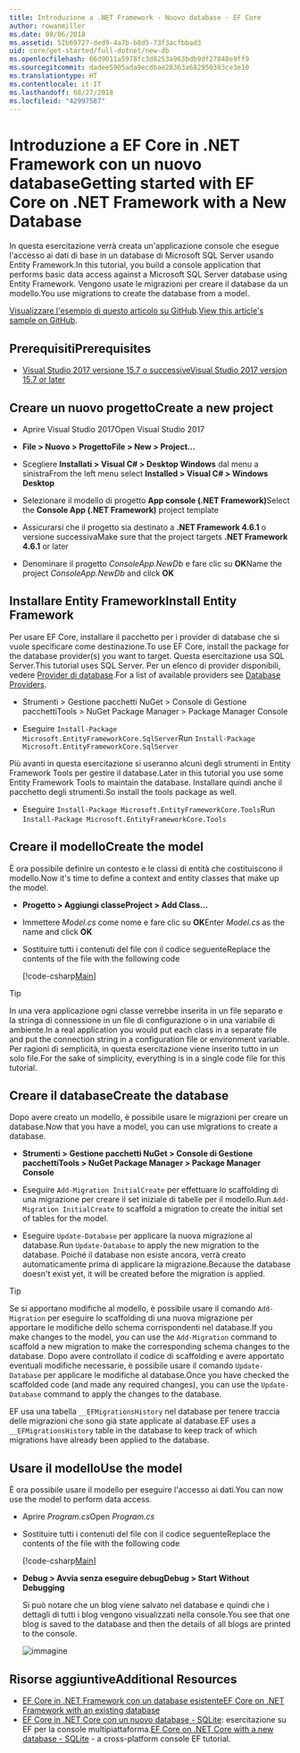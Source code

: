 ```yaml
---
title: Introduzione a .NET Framework - Nuovo database - EF Core
author: rowanmiller
ms.date: 08/06/2018
ms.assetid: 52b69727-ded9-4a7b-b8d5-73f3acfbbad3
uid: core/get-started/full-dotnet/new-db
ms.openlocfilehash: 66d9011a5978fc3d8253a963bdb9df27848e9ff9
ms.sourcegitcommit: dadee5905ada9ecdbae28363a682950383ce3e10
ms.translationtype: HT
ms.contentlocale: it-IT
ms.lasthandoff: 08/27/2018
ms.locfileid: "42997587"
---
```

# <a name="getting-started-with-ef-core-on-net-framework-with-a-new-database"></a><span data-ttu-id="c32f0-102">Introduzione a EF Core in .NET Framework con un nuovo database</span><span class="sxs-lookup"><span data-stu-id="c32f0-102">Getting started with EF Core on .NET Framework with a New Database</span></span>

<span data-ttu-id="c32f0-103">In questa esercitazione verrà creata un'applicazione console che esegue l'accesso ai dati di base in un database di Microsoft SQL Server usando Entity Framework.</span><span class="sxs-lookup"><span data-stu-id="c32f0-103">In this tutorial, you build a console application that performs basic data access against a Microsoft SQL Server database using Entity Framework.</span></span> <span data-ttu-id="c32f0-104">Vengono usate le migrazioni per creare il database da un modello.</span><span class="sxs-lookup"><span data-stu-id="c32f0-104">You use migrations to create the database from a model.</span></span>

<span data-ttu-id="c32f0-105">[Visualizzare l'esempio di questo articolo su GitHub](https://github.com/aspnet/EntityFramework.Docs/tree/master/samples/core/GetStarted/FullNet/ConsoleApp.NewDb).</span><span class="sxs-lookup"><span data-stu-id="c32f0-105">[View this article's sample on GitHub](https://github.com/aspnet/EntityFramework.Docs/tree/master/samples/core/GetStarted/FullNet/ConsoleApp.NewDb).</span></span>

## <a name="prerequisites"></a><span data-ttu-id="c32f0-106">Prerequisiti</span><span class="sxs-lookup"><span data-stu-id="c32f0-106">Prerequisites</span></span>

* [<span data-ttu-id="c32f0-107">Visual Studio 2017 versione 15.7 o successive</span><span class="sxs-lookup"><span data-stu-id="c32f0-107">Visual Studio 2017 version 15.7 or later</span></span>](https://www.visualstudio.com/downloads/)

## <a name="create-a-new-project"></a><span data-ttu-id="c32f0-108">Creare un nuovo progetto</span><span class="sxs-lookup"><span data-stu-id="c32f0-108">Create a new project</span></span>

* <span data-ttu-id="c32f0-109">Aprire Visual Studio 2017</span><span class="sxs-lookup"><span data-stu-id="c32f0-109">Open Visual Studio 2017</span></span>

* <span data-ttu-id="c32f0-110">**File > Nuovo > Progetto**</span><span class="sxs-lookup"><span data-stu-id="c32f0-110">**File > New > Project...**</span></span>

* <span data-ttu-id="c32f0-111">Scegliere **Installati > Visual C# > Desktop Windows** dal menu a sinistra</span><span class="sxs-lookup"><span data-stu-id="c32f0-111">From the left menu select **Installed > Visual C# > Windows Desktop**</span></span>

* <span data-ttu-id="c32f0-112">Selezionare il modello di progetto **App console (.NET Framework)**</span><span class="sxs-lookup"><span data-stu-id="c32f0-112">Select the **Console App (.NET Framework)** project template</span></span>

* <span data-ttu-id="c32f0-113">Assicurarsi che il progetto sia destinato a **.NET Framework 4.6.1** o versione successiva</span><span class="sxs-lookup"><span data-stu-id="c32f0-113">Make sure that the project targets **.NET Framework 4.6.1** or later</span></span>

* <span data-ttu-id="c32f0-114">Denominare il progetto *ConsoleApp.NewDb* e fare clic su **OK**</span><span class="sxs-lookup"><span data-stu-id="c32f0-114">Name the project *ConsoleApp.NewDb* and click **OK**</span></span>

## <a name="install-entity-framework"></a><span data-ttu-id="c32f0-115">Installare Entity Framework</span><span class="sxs-lookup"><span data-stu-id="c32f0-115">Install Entity Framework</span></span>

<span data-ttu-id="c32f0-116">Per usare EF Core, installare il pacchetto per i provider di database che si vuole specificare come destinazione.</span><span class="sxs-lookup"><span data-stu-id="c32f0-116">To use EF Core, install the package for the database provider(s) you want to target.</span></span> <span data-ttu-id="c32f0-117">Questa esercitazione usa SQL Server.</span><span class="sxs-lookup"><span data-stu-id="c32f0-117">This tutorial uses SQL Server.</span></span> <span data-ttu-id="c32f0-118">Per un elenco di provider disponibili, vedere [Provider di database](../../providers/index.md).</span><span class="sxs-lookup"><span data-stu-id="c32f0-118">For a list of available providers see [Database Providers](../../providers/index.md).</span></span>

* <span data-ttu-id="c32f0-119">Strumenti > Gestione pacchetti NuGet > Console di Gestione pacchetti</span><span class="sxs-lookup"><span data-stu-id="c32f0-119">Tools > NuGet Package Manager > Package Manager Console</span></span>

* <span data-ttu-id="c32f0-120">Eseguire `Install-Package Microsoft.EntityFrameworkCore.SqlServer`</span><span class="sxs-lookup"><span data-stu-id="c32f0-120">Run `Install-Package Microsoft.EntityFrameworkCore.SqlServer`</span></span>

<span data-ttu-id="c32f0-121">Più avanti in questa esercitazione si useranno alcuni degli strumenti in Entity Framework Tools per gestire il database.</span><span class="sxs-lookup"><span data-stu-id="c32f0-121">Later in this tutorial you use some Entity Framework Tools to maintain the database.</span></span> <span data-ttu-id="c32f0-122">Installare quindi anche il pacchetto degli strumenti.</span><span class="sxs-lookup"><span data-stu-id="c32f0-122">So install the tools package as well.</span></span>

* <span data-ttu-id="c32f0-123">Eseguire `Install-Package Microsoft.EntityFrameworkCore.Tools`</span><span class="sxs-lookup"><span data-stu-id="c32f0-123">Run `Install-Package Microsoft.EntityFrameworkCore.Tools`</span></span>

## <a name="create-the-model"></a><span data-ttu-id="c32f0-124">Creare il modello</span><span class="sxs-lookup"><span data-stu-id="c32f0-124">Create the model</span></span>

<span data-ttu-id="c32f0-125">È ora possibile definire un contesto e le classi di entità che costituiscono il modello.</span><span class="sxs-lookup"><span data-stu-id="c32f0-125">Now it's time to define a context and entity classes that make up the model.</span></span>

* <span data-ttu-id="c32f0-126">**Progetto > Aggiungi classe**</span><span class="sxs-lookup"><span data-stu-id="c32f0-126">**Project > Add Class...**</span></span>

* <span data-ttu-id="c32f0-127">Immettere *Model.cs* come nome e fare clic su **OK**</span><span class="sxs-lookup"><span data-stu-id="c32f0-127">Enter *Model.cs* as the name and click **OK**</span></span>

* <span data-ttu-id="c32f0-128">Sostituire tutti i contenuti del file con il codice seguente</span><span class="sxs-lookup"><span data-stu-id="c32f0-128">Replace the contents of the file with the following code</span></span>

  [!code-csharp[Main](../../../../samples/core/GetStarted/FullNet/ConsoleApp.NewDb/Model.cs)] 

> [!TIP]  
> <span data-ttu-id="c32f0-129">In una vera applicazione ogni classe verrebbe inserita in un file separato e la stringa di connessione in un file di configurazione o in una variabile di ambiente.</span><span class="sxs-lookup"><span data-stu-id="c32f0-129">In a real application you would put each class in a separate file and put the connection string in a configuration file or environment variable.</span></span> <span data-ttu-id="c32f0-130">Per ragioni di semplicità, in questa esercitazione viene inserito tutto in un solo file.</span><span class="sxs-lookup"><span data-stu-id="c32f0-130">For the sake of simplicity, everything is in a single code file for this tutorial.</span></span>

## <a name="create-the-database"></a><span data-ttu-id="c32f0-131">Creare il database</span><span class="sxs-lookup"><span data-stu-id="c32f0-131">Create the database</span></span>

<span data-ttu-id="c32f0-132">Dopo avere creato un modello, è possibile usare le migrazioni per creare un database.</span><span class="sxs-lookup"><span data-stu-id="c32f0-132">Now that you have a model, you can use migrations to create a database.</span></span>

* <span data-ttu-id="c32f0-133">**Strumenti > Gestione pacchetti NuGet > Console di Gestione pacchetti**</span><span class="sxs-lookup"><span data-stu-id="c32f0-133">**Tools > NuGet Package Manager > Package Manager Console**</span></span>

* <span data-ttu-id="c32f0-134">Eseguire `Add-Migration InitialCreate` per effettuare lo scaffolding di una migrazione per creare il set iniziale di tabelle per il modello.</span><span class="sxs-lookup"><span data-stu-id="c32f0-134">Run `Add-Migration InitialCreate` to scaffold a migration to create the initial set of tables for the model.</span></span>

* <span data-ttu-id="c32f0-135">Eseguire `Update-Database` per applicare la nuova migrazione al database.</span><span class="sxs-lookup"><span data-stu-id="c32f0-135">Run `Update-Database` to apply the new migration to the database.</span></span> <span data-ttu-id="c32f0-136">Poiché il database non esiste ancora, verrà creato automaticamente prima di applicare la migrazione.</span><span class="sxs-lookup"><span data-stu-id="c32f0-136">Because the database doesn't exist yet, it will be created before the migration is applied.</span></span>

> [!TIP]  
> <span data-ttu-id="c32f0-137">Se si apportano modifiche al modello, è possibile usare il comando `Add-Migration` per eseguire lo scaffolding di una nuova migrazione per apportare le modifiche dello schema corrispondenti nel database.</span><span class="sxs-lookup"><span data-stu-id="c32f0-137">If you make changes to the model, you can use the `Add-Migration` command to scaffold a new migration to make the corresponding schema changes to the database.</span></span> <span data-ttu-id="c32f0-138">Dopo avere controllato il codice di scaffolding e avere apportato eventuali modifiche necessarie, è possibile usare il comando `Update-Database` per applicare le modifiche al database.</span><span class="sxs-lookup"><span data-stu-id="c32f0-138">Once you have checked the scaffolded code (and made any required changes), you can use the `Update-Database` command to apply the changes to the database.</span></span>
>
> <span data-ttu-id="c32f0-139">EF usa una tabella `__EFMigrationsHistory` nel database per tenere traccia delle migrazioni che sono già state applicate al database.</span><span class="sxs-lookup"><span data-stu-id="c32f0-139">EF uses a `__EFMigrationsHistory` table in the database to keep track of which migrations have already been applied to the database.</span></span>

## <a name="use-the-model"></a><span data-ttu-id="c32f0-140">Usare il modello</span><span class="sxs-lookup"><span data-stu-id="c32f0-140">Use the model</span></span>

<span data-ttu-id="c32f0-141">È ora possibile usare il modello per eseguire l'accesso ai dati.</span><span class="sxs-lookup"><span data-stu-id="c32f0-141">You can now use the model to perform data access.</span></span>

* <span data-ttu-id="c32f0-142">Aprire *Program.cs*</span><span class="sxs-lookup"><span data-stu-id="c32f0-142">Open *Program.cs*</span></span>

* <span data-ttu-id="c32f0-143">Sostituire tutti i contenuti del file con il codice seguente</span><span class="sxs-lookup"><span data-stu-id="c32f0-143">Replace the contents of the file with the following code</span></span>

  [!code-csharp[Main](../../../../samples/core/GetStarted/FullNet/ConsoleApp.NewDb/Program.cs)]

* <span data-ttu-id="c32f0-144">**Debug > Avvia senza eseguire debug**</span><span class="sxs-lookup"><span data-stu-id="c32f0-144">**Debug > Start Without Debugging**</span></span>

  <span data-ttu-id="c32f0-145">Si può notare che un blog viene salvato nel database e quindi che i dettagli di tutti i blog vengono visualizzati nella console.</span><span class="sxs-lookup"><span data-stu-id="c32f0-145">You see that one blog is saved to the database and then the details of all blogs are printed to the console.</span></span>

  ![immagine](_static/output-new-db.png)

## <a name="additional-resources"></a><span data-ttu-id="c32f0-147">Risorse aggiuntive</span><span class="sxs-lookup"><span data-stu-id="c32f0-147">Additional Resources</span></span>

* [<span data-ttu-id="c32f0-148">EF Core in .NET Framework con un database esistente</span><span class="sxs-lookup"><span data-stu-id="c32f0-148">EF Core on .NET Framework with an existing database</span></span>](xref:core/get-started/full-dotnet/existing-db)
* <span data-ttu-id="c32f0-149">[EF Core in .NET Core con un nuovo database - SQLite](xref:core/get-started/netcore/new-db-sqlite): esercitazione su EF per la console multipiattaforma.</span><span class="sxs-lookup"><span data-stu-id="c32f0-149">[EF Core on .NET Core with a new database - SQLite](xref:core/get-started/netcore/new-db-sqlite) -  a cross-platform console EF tutorial.</span></span>
